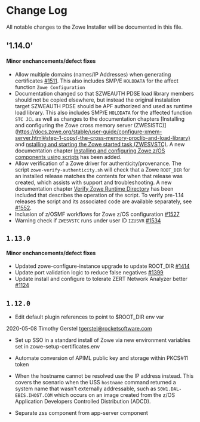 # Change Log

All notable changes to the Zowe Installer will be documented in this file.

## '1.14.0'

#### Minor enchancements/defect fixes
- Allow multiple domains (names/IP Addresses) when generating certificates [#1511](https://github.com/zowe/zowe-install-packaging/issues/1511).  This also includes SMP/E `HOLDDATA` for the affect function `Zowe Configuration`
- Documentation changed so that SZWEAUTH PDSE load library members should not be copied elsewhere, but instead the original instalation target SZWEAUTH PDSE should be APF authorized and used as runtime load library.  This also includes SMP/E `HOLDDATA` for the affected function `STC JCL` as well as changes to the documentation chapters [Installing and configuring the Zowe cross memory server (ZWESISTC)](https://docs.zowe.org/stable/user-guide/configure-xmem-server.html#step-1-copy(-the-cross-memory-proclib-and-load-library) and [nstalling and starting the Zowe started task (ZWESVSTC)](https://docs.zowe.org/stable/user-guide/configure-zowe-server.html).  A new documentation chapter [Installing and configuring Zowe z/OS components using scripts](https://docs.zowe.org/stable/user-guide/scripted-configure-server.html) has been added.
- Allow verification of a Zowe driver for authenticity/provenance.  The script `zowe-verify-authenticity.sh` will check that a Zowe `ROOT_DIR` for an installed release matches the contents for when that release was created, which assists with support and troubleshooting.  A new documentation chapter [Verify Zowe Runtime Directory](https://docs.zowe.org/stable/troubleshoot/verify-fingerprint.html) has been included that describes the operation of the script. To verify pre-1.14 releases the script and its associated code are available separately, see [#1552](https://github.com/zowe/zowe-install-packaging/issues/1552).
- Inclusion of z/OSMF workflows for Zowe z/OS configuration [#1527](https://github.com/zowe/zowe-install-packaging/issues/1527)
- Warning check if `ZWESVSTC` runs under user ID `IZUSVR` [#1534](https://github.com/zowe/zowe-install-packaging/issues/1534)


## `1.13.0`

#### Minor enchancements/defect fixes
- Updated zowe-configure-instance upgrade to update ROOT_DIR [#1414](https://github.com/zowe/zowe-install-packaging/pull/1414)
- Update port validation logic to reduce false negatives [#1399](https://github.com/zowe/zowe-install-packaging/pull/1399)
- Update install and configure to tolerate ZERT Network Analyzer better [#1124](https://github.com/zowe/zowe-install-packaging/pull/1124)



## `1.12.0`

- Edit default plugin references to point to $ROOT_DIR env var

2020-05-08 Timothy Gerstel <tgerstel@rocketsoftware.com>

  - Set up SSO in a standard install of Zowe via new environment variables set
in zowe-setup-certificates.env

  - Automate conversion of APIML public key and storage within PKCS#11 token

- When the hostname cannot be resolved use the IP address instead.  This covers the scenario when the USS `hostname` command returned a system name that wasn't externally addressable, such as `S0W1.DAL-EBIS.IHOST.COM` which occurs on an image created from the z/OS Application Developers Controlled Distribution (ADCD).
- Separate zss component from app-server component
